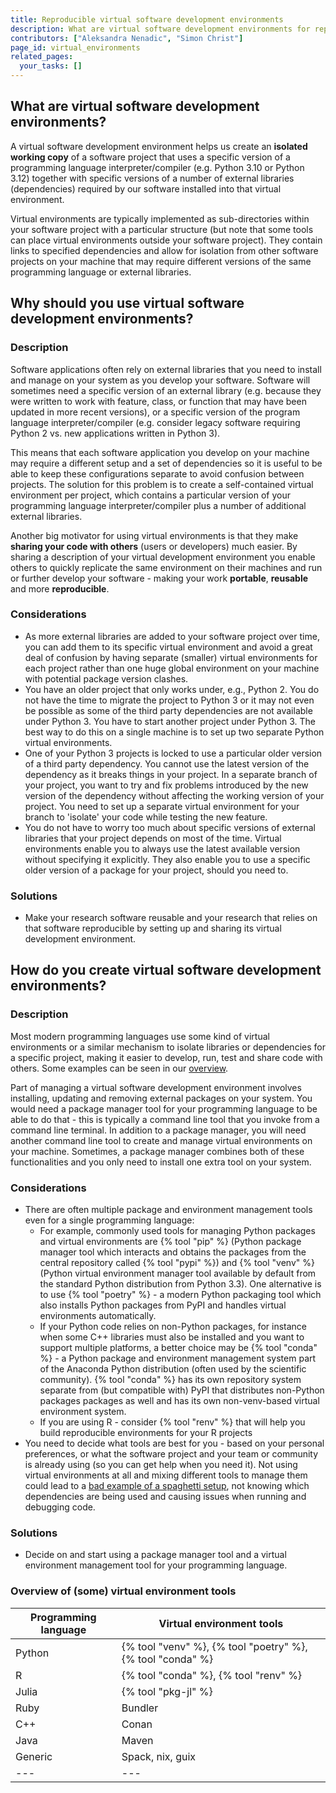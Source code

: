 ```yaml
---
title: Reproducible virtual software development environments
description: What are virtual software development environments for reproducible research and how to use them?
contributors: ["Aleksandra Nenadic", "Simon Christ"]
page_id: virtual_environments
related_pages:
  your_tasks: []
---
```


## What are virtual software development environments?

A virtual software development environment helps us create an **isolated working copy** of a software project that uses a specific 
version of a programming language interpreter/compiler (e.g. Python 3.10 or Python 3.12) together with specific versions of a number of external 
libraries (dependencies) required by our software installed into that virtual environment. 

Virtual environments are typically implemented as sub-directories within your software project with a particular structure (but note 
that some tools can place virtual environments outside your software project). 
They contain links to specified dependencies and allow for isolation from other software projects on your machine that may require 
different versions of the same programming language or external libraries.

## Why should you use virtual software development environments? 

### Description 

Software applications often rely on external libraries that you need to install and manage on your system as you develop your software. 
Software will sometimes need a specific version of an external library (e.g. because they were written to work with feature, class, or 
function that may have been updated in more recent versions), or a specific version of the program language interpreter/compiler 
(e.g. consider legacy software requiring Python 2 vs. new applications written in Python 3). 

This means that each software application you develop on your machine may require a different setup and a set of dependencies so it is useful to be 
able to keep these configurations separate to avoid confusion between projects. 
The solution for this problem is to create a self-contained virtual environment per project, which contains a particular version of your 
programming language interpreter/compiler plus a number of additional external libraries.

Another big motivator for using virtual environments is that they make **sharing your code with others** (users or developers) much easier.
By sharing a description of your virtual development environment you enable others to quickly replicate the same environment 
on their machines and run or further develop your software - making your work **portable**, **reusable** and more **reproducible**.

### Considerations

- As more external libraries are added to your software project over time, you can add them to its specific virtual environment
and avoid a great deal of confusion by having separate (smaller) virtual environments for each project
rather than one huge global environment on your machine with potential package version clashes.
- You have an older project that only works under, e.g., Python 2. You do not have the time to migrate the project to Python 3
or it may not even be possible as some of the third party dependencies are not available under Python 3.
You have to start another project under Python 3. The best way to do this on a single machine is
to set up two separate Python virtual environments.
- One of your Python 3 projects is locked to use a particular older version of a third party dependency.
You cannot use the latest version of the dependency as it breaks things in your project.
In a separate branch of your project, you want to try and fix problems introduced by the new version of the dependency
without affecting the working version of your project. You need to set up a separate virtual environment for your branch to
'isolate' your code while testing the new feature.
- You do not have to worry too much about specific versions of external libraries that your project depends on most of the time.
Virtual environments enable you to always use the latest available version without specifying it explicitly.
They also enable you to use a specific older version of a package for your project, should you need to. 

### Solutions

- Make your research software reusable and your research that relies on that software reproducible by setting up and sharing its virtual development environment.

## How do you create virtual software development environments? 

### Description

Most modern programming languages use some kind of virtual environments or a similar mechanism to isolate libraries or dependencies for a specific project, 
making it easier to develop, run, test and share code with others. 
Some examples can be seen in our [overview](#Overview). 

Part of managing a virtual software development environment involves installing, updating and removing external packages on your system. 
You would need a package manager tool for your programming language to be able to do that - this is typically a command line tool that you invoke from 
a command line terminal. 
In addition to a package manager, you will need another command line tool to create and manage virtual environments on your machine. 
Sometimes, a package manager combines both of these functionalities and you only need to install one extra tool on your system.

### Considerations

- There are often multiple package and environment management tools even for a single programming language:
  - For example, commonly used tools for managing Python packages and virtual environments are {% tool "pip" %} (Python package manager tool which interacts and obtains the packages
  from the central repository called {% tool "pypi" %}) and {% tool "venv" %} (Python virtual environment manager tool available by default from the standard Python distribution from Python 3.3).
  One alternative is to use {% tool "poetry" %} - a modern Python packaging tool which also installs Python packages from PyPI and handles virtual environments automatically.
  - If your Python code relies on non-Python packages, for instance when some C++ libraries must also be installed and you want to support multiple platforms, a better choice may be {% tool "conda" %} -
  a Python package and environment management system part of the Anaconda Python distribution (often used by the scientific community). {% tool "conda" %} has its own repository system separate from
  (but compatible with) PyPI that distributes non-Python packages packages as well and has its own non-venv-based virtual environment system.
  - If you are using R - consider {% tool "renv" %} that will help you build reproducible environments for your R projects
- You need to decide what tools are best for you - based on your personal preferences, or what the software project and your team or community is
already using (so you can get help when you need it). Not using virtual environments at all and mixing different tools to manage them could lead to
a [bad example of a spaghetti setup][python-env-hell], not knowing which dependencies are being used and causing issues when running and debugging code.

### Solutions

* Decide on and start using a package manager tool and a virtual environment management tool for your programming language.

### Overview of (some) virtual environment tools

| Programming language | Virtual environment tools |
| --- | --- |
| Python | {% tool "venv" %}, {% tool "poetry" %}, {% tool "conda" %} |
| R | {% tool "conda" %}, {% tool "renv" %} |
| Julia | {% tool "pkg-jl" %} |
| Ruby  | Bundler |
| C++   | Conan   |
| Java  | Maven   |
| Generic | Spack, nix, guix |
| --- | --- |


[pip-venv]: https://packaging.python.org/en/latest/guides/installing-using-pip-and-virtual-environments/
[fair-rs]: https://carpentries-incubator.github.io/fair-research-software
[intermediate-rs-dev]: https://carpentries-incubator.github.io/python-intermediate-development/
[renv]: https://rstudio.github.io/renv/index.html
[ssi]: https://www.software.ac.uk/
[python-env-hell]: https://xkcd.com/1987/
[Pkg.jl]: https://pkgdocs.julialang.org/v1/
